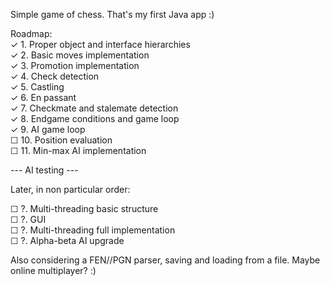 Simple game of chess. That's my first Java app :)  
  
Roadmap:  
✓ 1. Proper object and interface hierarchies  
✓ 2. Basic moves implementation   
✓ 3. Promotion implementation  
✓ 4. Check detection  
✓ 5. Castling  
✓ 6. En passant  
✓ 7. Checkmate and stalemate detection  
✓ 8. Endgame conditions and game loop  
✓ 9. AI game loop   
☐ 10. Position evaluation  
☐ 11. Min-max AI implementation   

--- AI testing ---  

Later, in non particular order:  

☐ ?. Multi-threading basic structure  
☐ ?. GUI  
☐ ?. Multi-threading full implementation   
☐ ?. Alpha-beta AI upgrade  
  
Also considering a FEN//PGN parser, saving and loading from a file. Maybe online multiplayer? :)  
